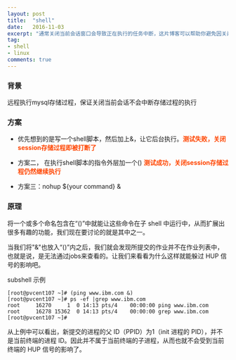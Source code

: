 ```yaml
---
layout: post
title:  "shell"
date:   2016-11-03
excerpt: "通常关闭当前会话窗口会导致正在执行的任务中断，这片博客可以帮助你避免因关闭会话而中断任务。"
tag:
- shell
- linux
comments: true
---
```


### 背景
远程执行mysql存储过程，保证关闭当前会话不会中断存储过程的执行

### 方案
* 优先想到的是写一个shell脚本，然后加上&，让它后台执行。__<font color=#FF4500>测试失败，关闭session存储过程即被打断了</font>__

* 方案二， 在执行shell脚本的指令外层加一个() __<font color=#FF4500>测试成功，关闭session存储过程仍然继续执行</font>__

* 方案三：nohup ${your command} &

### 原理
将一个或多个命名包含在“()”中就能让这些命令在子 shell 中运行中，从而扩展出很多有趣的功能，我们现在要讨论的就是其中之一。

当我们将"&"也放入“()”内之后，我们就会发现所提交的作业并不在作业列表中，也就是说，是无法通过jobs来查看的。让我们来看看为什么这样就能躲过 HUP 信号的影响吧。

subshell 示例

	[root@pvcent107 ~]# (ping www.ibm.com &)
	[root@pvcent107 ~]# ps -ef |grep www.ibm.com
	root     16270     1  0 14:13 pts/4    00:00:00 ping www.ibm.com
	root     16278 15362  0 14:13 pts/4    00:00:00 grep www.ibm.com
	[root@pvcent107 ~]#

从上例中可以看出，新提交的进程的父 ID（PPID）为1（init 进程的 PID），并不是当前终端的进程 ID。因此并不属于当前终端的子进程，从而也就不会受到当前终端的 HUP 信号的影响了。
